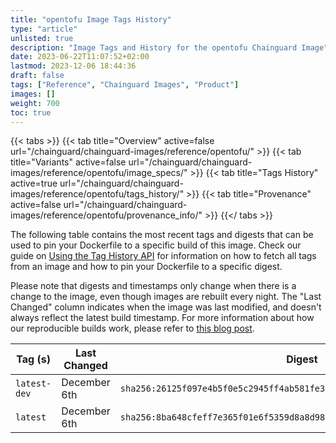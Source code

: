 ```yaml
---
title: "opentofu Image Tags History"
type: "article"
unlisted: true
description: "Image Tags and History for the opentofu Chainguard Image"
date: 2023-06-22T11:07:52+02:00
lastmod: 2023-12-06 18:44:36
draft: false
tags: ["Reference", "Chainguard Images", "Product"]
images: []
weight: 700
toc: true
---
```


{{< tabs >}}
{{< tab title="Overview" active=false url="/chainguard/chainguard-images/reference/opentofu/" >}}
{{< tab title="Variants" active=false url="/chainguard/chainguard-images/reference/opentofu/image_specs/" >}}
{{< tab title="Tags History" active=true url="/chainguard/chainguard-images/reference/opentofu/tags_history/" >}}
{{< tab title="Provenance" active=false url="/chainguard/chainguard-images/reference/opentofu/provenance_info/" >}}
{{</ tabs >}}

The following table contains the most recent tags and digests that can be used to pin your Dockerfile to a specific build of this image. Check our guide on [Using the Tag History API](/chainguard/chainguard-images/using-the-tag-history-api/) for information on how to fetch all tags from an image and how to pin your Dockerfile to a specific digest.

Please note that digests and timestamps only change when there is a change to the image, even though images are rebuilt every night. The "Last Changed" column indicates when the image was last modified, and doesn't always reflect the latest build timestamp. For more information about how our reproducible builds work, please refer to [this blog post](https://www.chainguard.dev/unchained/reproducing-chainguards-reproducible-image-builds).

| Tag (s)       | Last Changed | Digest                                                                    |
|---------------|--------------|---------------------------------------------------------------------------|
|  `latest-dev` | December 6th | `sha256:26125f097e4b5f0e5c2945ff4ab581fe30d3b0bd859e4e77884ff0940cb531b5` |
|  `latest`     | December 6th | `sha256:8ba648cfeff7e365f01e6f5359d8a8d98c60c3945d6eacae54b63d8e691ed619` |

